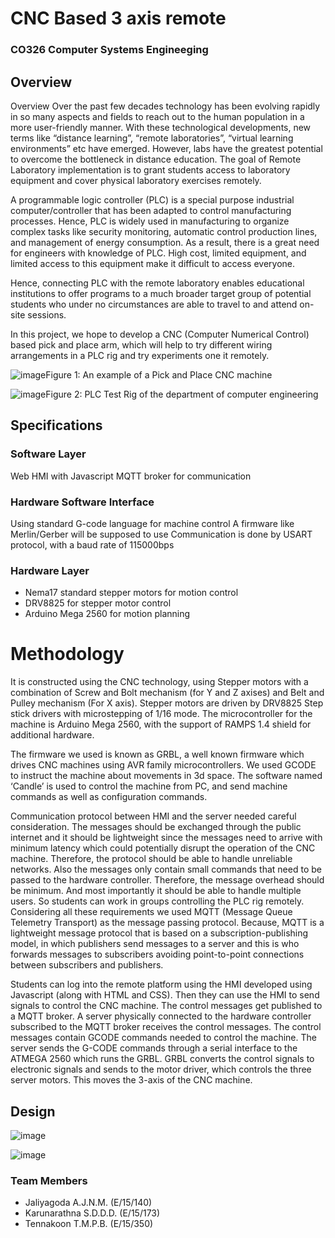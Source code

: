 # CNC Based 3 axis remote
### CO326 Computer Systems Engineeging

## Overview
Overview
Over the past few decades technology has been evolving rapidly in so many aspects and fields to reach out to the human population in a more user-friendly manner. With these technological developments, new terms like “distance learning”, “remote laboratories”, “virtual learning environments” etc have emerged. However, labs have the greatest potential to overcome the bottleneck in distance education. The goal of Remote Laboratory implementation is to grant students access to laboratory equipment and cover physical laboratory exercises remotely.

A programmable logic controller (PLC) is a special purpose industrial computer/controller that has been adapted to control manufacturing processes. Hence, PLC is widely used in manufacturing to organize complex tasks like security monitoring, automatic control production lines, and management of energy consumption. As a result, there is a great need for engineers with knowledge of PLC. High cost, limited equipment, and limited access to this equipment make it difficult to access everyone.

Hence, connecting PLC with the remote laboratory enables educational institutions to offer programs to a much broader target group of potential students who under no circumstances are able to travel to and attend on-site sessions.

In this project, we hope to develop a CNC (Computer Numerical Control) based pick and place arm, which will help to try different wiring arrangements in a PLC rig and try experiments one it remotely.

![image](https://user-images.githubusercontent.com/11540782/96546930-d7e80b80-12c8-11eb-9da6-d58732abf7e5.png)Figure 1: An example of a Pick and Place CNC machine

![image](https://user-images.githubusercontent.com/11540782/96547002-f6e69d80-12c8-11eb-92b2-009d241a60fb.png)Figure 2: PLC Test Rig of the department of computer engineering

## Specifications
### Software Layer
Web HMI with Javascript
MQTT broker for communication
### Hardware Software Interface
Using standard G-code language for machine control
A firmware like Merlin/Gerber will be supposed to use
Communication is done by USART protocol, with a baud rate of 115000bps
### Hardware Layer
- Nema17 standard stepper motors for motion control
- DRV8825 for stepper motor control
- Arduino Mega 2560 for motion planning

# Methodology

It is constructed using the CNC technology, using Stepper motors with a combination of Screw and Bolt mechanism (for Y and Z axises) and Belt and Pulley mechanism (For X axis). Stepper motors are driven by DRV8825 Step stick drivers with microstepping of 1/16 mode. The microcontroller for the machine is Arduino Mega 2560, with the support of RAMPS 1.4 shield for additional hardware.

The firmware we used is known as GRBL, a well known firmware which drives CNC machines using AVR family microcontrollers. We used GCODE to instruct the machine about movements in 3d space. The software named ‘Candle’ is used to control the machine from PC, and send machine commands as well as configuration commands.    

Communication protocol between HMI and the server needed careful consideration. The messages should be exchanged through the public internet and it should be lightweight since the messages need to arrive with minimum latency which could potentially disrupt the operation of the CNC machine. Therefore, the protocol should be able to handle unreliable networks. Also the messages only contain small commands that need to be passed to the hardware controller. Therefore, the message overhead should be minimum. And most importantly it should be able to handle multiple users. So students can work in groups controlling the PLC rig remotely. Considering all these requirements we used MQTT (Message Queue Telemetry Transport) as the message passing protocol. Because, MQTT is a lightweight message protocol that is based on a subscription-publishing model, in which publishers send messages to a server and this is who forwards messages to subscribers avoiding point-to-point connections between subscribers and publishers.

Students can log into the remote platform using the HMI developed using Javascript (along with HTML and CSS). Then they can use the HMI to send signals to control the CNC machine. The control messages get published to a MQTT broker. A server physically connected to the hardware controller subscribed to the MQTT broker receives the control messages. The control messages contain GCODE commands needed to control  the machine. The server sends the G-CODE commands through a serial interface to the ATMEGA 2560 which runs the GRBL. GRBL converts the control signals to electronic signals and sends to the motor driver, which controls the three server motors. This moves the 3-axis of the CNC machine.   

## Design

![image](https://user-images.githubusercontent.com/11540782/96547229-6066ac00-12c9-11eb-8087-6cc6f2a74558.png)

![image](https://user-images.githubusercontent.com/11540782/96547467-c3584300-12c9-11eb-9978-2b5fc89b1ce0.png)

### Team Members
 - Jaliyagoda A.J.N.M. (E/15/140)
 - Karunarathna S.D.D.D. (E/15/173)
 - Tennakoon T.M.P.B. (E/15/350)
